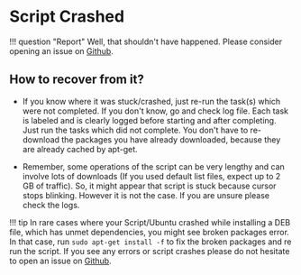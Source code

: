 # Script Crashed

!!! question "Report"
    Well, that shouldn't have happened. Please consider opening an issue on [Github](https://github.com/tprasadtp/ubuntu-post-install/issues/new).

## How to recover from it?

- If you know where it was stuck/crashed, just re-run the task(s) which were not completed. If you don't know, go and check log file. Each task is labeled and is clearly logged before starting and after completing. Just run the tasks which did not complete. You don't have to re-download the packages you have already downloaded, because they are already cached by apt-get.

- Remember, some operations of the script can be very lengthy and can involve lots of downloads (If you used default list files, expect up to 2 GB of traffic). So, it might appear that script is stuck because cursor stops blinking. However it is not the case. If you are unsure please check the logs.


!!! tip
    In rare cases where your Script/Ubuntu crashed while installing a DEB file, which has unmet dependencies, you might see broken packages error. In that case, run `sudo apt-get install -f` to fix the broken packages and re run the script. If you see any errors or script crashes please do not hesitate to open an issue on [Github](https://github.com/tprasadtp/ubuntu-post-install/issues/new).
